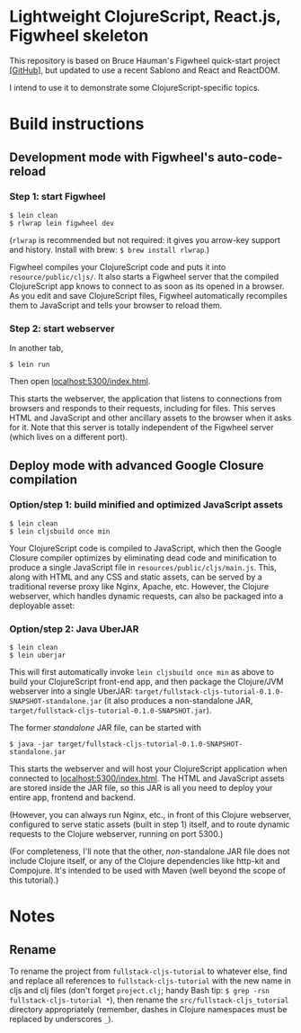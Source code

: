 # Lightweight ClojureScript, React.js, Figwheel skeleton

This repository is based on Bruce Hauman's Figwheel quick-start project [[GitHub](https://github.com/bhauman/lein-figwheel/wiki/Quick-Start)], but updated to use a recent Sablono and React and ReactDOM.

I intend to use it to demonstrate some ClojureScript-specific topics.

# Build instructions

## Development mode with Figwheel's auto-code-reload

### Step 1: start Figwheel
```
$ lein clean
$ rlwrap lein figwheel dev
```

(`rlwrap` is recommended but not required: it gives you arrow-key support and history. Install with brew: `$ brew install rlwrap`.)

Figwheel compiles your ClojureScript code and puts it into `resource/public/cljs/`. It also starts a Figwheel server that the compiled ClojureScript app knows to connect to as soon as its opened in a browser. As you edit and save ClojureScript files, Figwheel automatically recompiles them to JavaScript and tells your browser to reload them.

### Step 2: start webserver
In another tab,
```
$ lein run
```

Then open [localhost:5300/index.html](http://localhost:5300/index.html).

This starts the webserver, the application that listens to connections from browsers and responds to their requests, including for files. This serves HTML and JavaScript and other ancillary assets to the browser when it asks for it. Note that this server is totally independent of the Figwheel server (which lives on a different port).

## Deploy mode with advanced Google Closure compilation

### Option/step 1: build minified and optimized JavaScript assets
```
$ lein clean
$ lein cljsbuild once min
```
Your ClojureScript code is compiled to JavaScript, which then the Google Closure compiler optimizes by eliminating dead code and minification to produce a single JavaScript file in `resources/public/cljs/main.js`. This, along with HTML and any CSS and static assets, can be served by a traditional reverse proxy like Nginx, Apache, etc. However, the Clojure webserver, which handles dynamic requests, can also be packaged into a deployable asset:

### Option/step 2: Java UberJAR
```
$ lein clean
$ lein uberjar
```
This will first automatically invoke `lein cljsbuild once min` as above to build your ClojureScript front-end app, and then package the Clojure/JVM webserver into a single UberJAR: `target/fullstack-cljs-tutorial-0.1.0-SNAPSHOT-standalone.jar` (it also produces a non-standalone JAR, `target/fullstack-cljs-tutorial-0.1.0-SNAPSHOT.jar`).

The former *standalone* JAR file, can be started with
```
$ java -jar target/fullstack-cljs-tutorial-0.1.0-SNAPSHOT-standalone.jar
```
This starts the webserver and will host your ClojureScript application when connected to [localhost:5300/index.html](http://localhost:5300/index.html). The HTML and JavaScript assets are stored inside the JAR file, so this JAR is all you need to deploy your entire app, frontend and backend.

(However, you can always run Nginx, etc., in front of this Clojure webserver, configured to serve static assets (built in step 1) itself, and to route dynamic requests to the Clojure webserver, running on port 5300.)

(For completeness, I'll note that the other, *non*-standalone JAR file does not include Clojure itself, or any of the Clojure dependencies like http-kit and Compojure. It's intended to be used with Maven (well beyond the scope of this tutorial).)

# Notes

## Rename
To rename the project from `fullstack-cljs-tutorial` to whatever else, find and replace all references to `fullstack-cljs-tutorial` with the new name in cljs and clj files (don't forget `project.clj`; handy Bash tip: `$ grep -rsn fullstack-cljs-tutorial *`), then rename the `src/fullstack-cljs_tutorial` directory appropriately (remember, dashes in Clojure namespaces must be replaced by underscores `_`).

